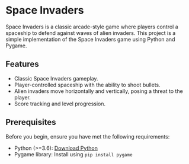 # Space Invaders

Space Invaders is a classic arcade-style game where players control a spaceship to defend against waves of alien invaders. This project is a simple implementation of the Space Invaders game using Python and Pygame.

## Features

- Classic Space Invaders gameplay.
- Player-controlled spaceship with the ability to shoot bullets.
- Alien invaders move horizontally and vertically, posing a threat to the player.
- Score tracking and level progression.

## Prerequisites

Before you begin, ensure you have met the following requirements:

- Python (>=3.6): [Download Python](https://www.python.org/downloads/)
- Pygame library: Install using `pip install pygame`


